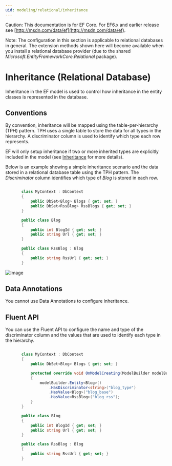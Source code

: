 ```yaml
---
uid: modeling/relational/inheritance
---
```

Caution: This documentation is for EF Core. For EF6.x and earlier release see [http://msdn.com/data/ef](http://msdn.com/data/ef).

Note: The configuration in this section is applicable to relational databases in general. The extension methods shown here will become available when you install a relational database provider (due to the shared *Microsoft.EntityFrameworkCore.Relational* package).

  # Inheritance (Relational Database)

Inheritance in the EF model is used to control how inheritance in the entity classes is represented in the database.

  ## Conventions

By convention, inheritance will be mapped using the table-per-hierarchy (TPH) pattern. TPH uses a single table to store the data for all types in the hierarchy. A discriminator column is used to identify which type each row represents.

EF will only setup inheritance if two or more inherited types are explicitly included in the model (see [Inheritance](../inheritance.md) for more details).

Below is an example showing a simple inheritance scenario and the data stored in a relational database table using the TPH pattern. The *Discriminator* column identifies which type of *Blog* is stored in each row.

<!-- literal_block {"language": "c#", "source": "/Users/shirhatti/src/EntityFramework.Docs/docs/modeling/relational/Modeling/Conventions/Samples/InheritanceDbSets.cs", "xml:space": "preserve", "classes": [], "backrefs": [], "names": [], "dupnames": [], "highlight_args": {"linenostart": 1}, "ids": [], "linenos": true} -->

````c#

       class MyContext : DbContext
       {
           public DbSet<Blog> Blogs { get; set; }
           public DbSet<RssBlog> RssBlogs { get; set; }
       }

       public class Blog
       {
           public int BlogId { get; set; }
           public string Url { get; set; }
       }

       public class RssBlog : Blog
       {
           public string RssUrl { get; set; }
       }

   ````

![image](relational/_static/inheritance-tph-data.png)

  ## Data Annotations

You cannot use Data Annotations to configure inheritance.

  ## Fluent API

You can use the Fluent API to configure the name and type of the discriminator column and the values that are used to identify each type in the hierarchy.

<!-- literal_block {"language": "c#", "source": "/Users/shirhatti/src/EntityFramework.Docs/docs/modeling/relational/Modeling/FluentAPI/Samples/InheritanceTPHDiscriminator.cs", "xml:space": "preserve", "classes": [], "backrefs": [], "names": [], "dupnames": [], "highlight_args": {"hl_lines": [7, 8, 9, 10], "linenostart": 1}, "ids": [], "linenos": true} -->

````c#

       class MyContext : DbContext
       {
           public DbSet<Blog> Blogs { get; set; }

           protected override void OnModelCreating(ModelBuilder modelBuilder)
           {
               modelBuilder.Entity<Blog>()
                   .HasDiscriminator<string>("blog_type")
                   .HasValue<Blog>("blog_base")
                   .HasValue<RssBlog>("blog_rss");
           }
       }

       public class Blog
       {
           public int BlogId { get; set; }
           public string Url { get; set; }
       }

       public class RssBlog : Blog
       {
           public string RssUrl { get; set; }
       }

   ````
